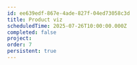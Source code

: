 ```yaml
---
id: ee639edf-867e-4ade-827f-04ed73058c3d
title: Product viz
scheduledTime: 2025-07-26T10:00:00.000Z
completed: false
project: 
order: 7
persistent: true
---
```


